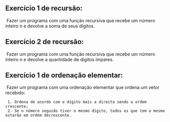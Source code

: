 ## Exercício 1 de recursão: 

​	Fazer um programa com uma função recursiva que recebe um número inteiro n e devolve a soma de seus dígitos.



## Exercício 2 de recursão:

​	Fazer um programa com uma função recursiva que recebe um número inteiro n e devolve a quantidade de dígitos ímpares.



## Exercício 1 de ordenação elementar:

​	Fazer um programa com uma ordenação elementar que ordena um vetor recebido:

	 1. Ordena de acordo com o dígito mais a direita sendo a ordem crescente;
	 2. Se o número seguido tiver o mesmo dígito, todos os que tem o mesmo estarão em ordem decrescente.

